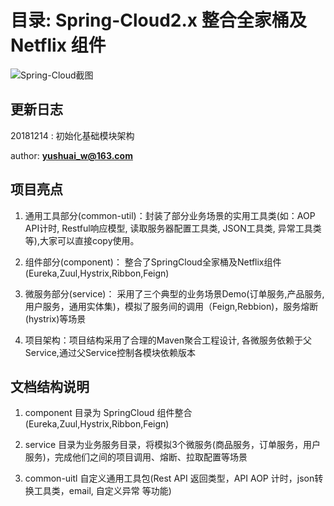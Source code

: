 # 目录: Spring-Cloud2.x 整合全家桶及Netflix 组件

 ![Spring-Cloud截图](https://img-blog.csdnimg.cn/20181212194132161.png?x-oss-process=image/watermark,type_ZmFuZ3poZW5naGVpdGk,shadow_10,text_aHR0cHM6Ly9ibG9nLmNzZG4ubmV0L3NodWFpX3d5,size_16,color_FFFFFF,t_70)

## 更新日志
20181214 : 初始化基础模块架构

author: **yushuai_w@163.com**
## 项目亮点
1. 通用工具部分(common-util)：封装了部分业务场景的实用工具类(如：AOP API计时, Restful响应模型, 读取服务器配置工具类, JSON工具类, 异常工具类等),大家可以直接copy使用。

2. 组件部分(component)： 整合了SpringCloud全家桶及Netflix组件(Eureka,Zuul,Hystrix,Ribbon,Feign)

3. 微服务部分(service)： 采用了三个典型的业务场景Demo(订单服务,产品服务,用户服务，通用实体集)，模拟了服务间的调用（Feign,Rebbion)，服务熔断(hystrix)等场景

4. 项目架构：项目结构采用了合理的Maven聚合工程设计, 各微服务依赖于父Service,通过父Service控制各模块依赖版本

## 文档结构说明
1. component 目录为 SpringCloud 组件整合(Eureka,Zuul,Hystrix,Ribbon,Feign)

2. service 目录为业务服务目录，将模拟3个微服务(商品服务，订单服务，用户服务)，完成他们之间的项目调用、熔断、拉取配置等场景 

3. common-uitl 自定义通用工具包(Rest API 返回类型，API AOP 计时，json转换工具类，email, 自定义异常 等功能)